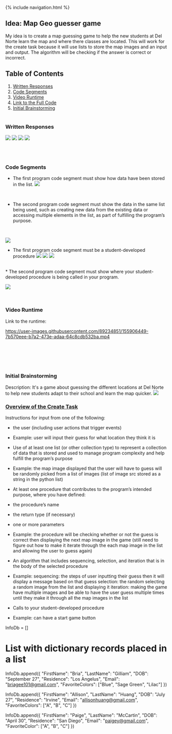 {% include navigation.html %}


## Idea: Map Geo guesser game
My idea is to create a map guessing game to help the new students at Del Norte learn the map and where there classes are located. This will work for the create task because it will use lists to store the map images and an input and output. The algorithm will be checking if the answer is correct or incorrect. <br>
## Table of Contents
1. [Written Responses](https://b-g101.github.io/create_task#written-responses)
1. [Code Segments](https://b-g101.github.io/create_task#code-segments)
1. [Video Runtime](https://b-g101.github.io/create_task#video-runtime)
1. [Link to the Full Code](https://github.com/nadirahaddach/4Gs/blob/main/templates/maptest.html) 
1. [Initial Brainstorming](https://b-g101.github.io/create_task#initial-brainstorming) <br><br>

### Written Responses
![](https://i.postimg.cc/XYs1Mj3m/Screenshot-2022-02-27-154202.png)
![](https://i.postimg.cc/3rjB58F1/Screenshot-2022-02-27-154400.png)
![](https://i.postimg.cc/fRHsHQPT/Screenshot-2022-02-27-155132.png)
![](https://i.postimg.cc/MKWggrVc/Screenshot-2022-02-27-155730.png)


<br><br>
### Code Segments

* The first program code segment must show how data have been stored in the list.
![](https://i.postimg.cc/3wpGX1L1/Screenshot-2022-02-27-152724.png)
<br>

* The second program code segment must show the data in the same list being used, such as creating new data from the existing data or accessing multiple elements in the list, as part of fulfilling the program’s purpose.
<br>

![](https://i.postimg.cc/yYMYmHwq/Screenshot-2022-02-27-152944.png)
<br>

* The first program code segment must be a student-developed procedure
![](https://i.postimg.cc/dQ8Kbyff/Screenshot-2022-02-27-153106.png)
![](https://i.postimg.cc/qM4d47Vv/Screenshot-2022-02-27-153146.png)
![](https://i.postimg.cc/brHck7bP/Screenshot-2022-02-27-153256.png)
<br>
* The second program code segment must show where your student-developed procedure is being called in your program.

![](https://i.postimg.cc/zf99MzF5/Screenshot-2022-02-27-153400.png)


<br>

### Video Runtime
Link to the runtime: <br>

https://user-images.githubusercontent.com/89234851/155906449-7b570eee-b7a2-473e-adaa-64c8cdb532ba.mp4



<br><br><br><br>
### Initial Brainstorming
Description: It's a game about guessing the different locations at Del Norte to help new students adapt to their school and learn the map quicker. 
![](https://i.postimg.cc/65kjb3mW/Untitled-drawing.png)
### [Overview of the Create Task](https://apcentral.collegeboard.org/pdf/ap-csp-student-task-directions.pdf?course=ap-computer-science-principles)
Instructions for input from one of the following:
* the user (including user actions that trigger events)
* Example: user will input their guess for what location they think it is

* Use of at least one list (or other collection type) to represent a collection of data that is stored and used to manage program complexity and help fulfill the program’s purpose
* Example: the map image displayed that the user will have to guess will be randomly picked from a list of images (list of image src stored as a string in the python list)

* At least one procedure that contributes to the program’s intended purpose, where you have defined:
* the procedure’s name
* the return type (if necessary)
* one or more parameters
* Example: the procedure will be checking whether or not the guess is correct then displaying the next map image in the game (still need to figure out how to make it iterate through the each map image in the list and allowing the user to guess again)

* An algorithm that includes sequencing, selection, and iteration that is in the body of the selected procedure
* Example: sequencing: the steps of user inputting their guess then it will display a message based on that guess
selection: the random selecting a random image from the list and displaying it
iteration: making the game have multiple images and be able to have the user guess multiple times until they make it through all the map images in the list

* Calls to your student-developed procedure
* Example: can have a start game button






InfoDb = []
# List with dictionary records placed in a list
InfoDb.append({
    "FirstName": "Bria",
    "LastName": "Gilliam",
    "DOB": "September 27",
    "Residence": "Los Angelus",
    "Email": "briagee101@gmail.com",
    "FavoriteColors": ["Blue", "Sage Green", "Lilac"]
})

InfoDb.append({
    "FirstName": "Allison",
    "LastName": "Huang",
    "DOB": "July 27",
    "Residence": "Irvine",
    "Email": "allisonhuang@gmail.com",
    "FavoriteColors": ["A", "B", "C"]
})

InfoDb.append({
    "FirstName": "Paige",
    "LastName": "McCartin",
    "DOB": "April 30",
    "Residence": "San Diego",
    "Email": "paigey@gmail.com",
    "FavoriteColor": ["A", "B", "C"]
})
